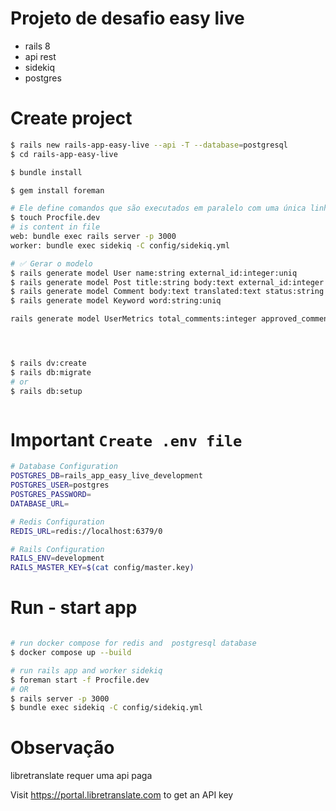 # Projeto de desafio easy live
- rails 8
- api rest
- sidekiq
- postgres


# Create project
```sh
$ rails new rails-app-easy-live --api -T --database=postgresql
$ cd rails-app-easy-live

$ bundle install

$ gem install foreman

# Ele define comandos que são executados em paralelo com uma única linha de terminal
$ touch Procfile.dev
# is content in file
web: bundle exec rails server -p 3000
worker: bundle exec sidekiq -C config/sidekiq.yml

# ✅ Gerar o modelo
$ rails generate model User name:string external_id:integer:uniq
$ rails generate model Post title:string body:text external_id:integer:uniq user:references
$ rails generate model Comment body:text translated:text status:string external_id:integer:uniq post:references
$ rails generate model Keyword word:string:uniq

rails generate model UserMetrics total_comments:integer approved_comments:integer rejected_comments:integer user:references




$ rails dv:create
$ rails db:migrate
# or
$ rails db:setup



```


# Important  `Create .env file`

```sh
# Database Configuration
POSTGRES_DB=rails_app_easy_live_development
POSTGRES_USER=postgres
POSTGRES_PASSWORD=
DATABASE_URL=

# Redis Configuration
REDIS_URL=redis://localhost:6379/0

# Rails Configuration
RAILS_ENV=development
RAILS_MASTER_KEY=$(cat config/master.key)

```

# Run - start app
```sh

# run docker compose for redis and  postgresql database
$ docker compose up --build

# run rails app and worker sidekiq
$ foreman start -f Procfile.dev
# OR
$ rails server -p 3000
$ bundle exec sidekiq -C config/sidekiq.yml

```

# Observação

  libretranslate requer uma api paga

  Visit https://portal.libretranslate.com to get an API key